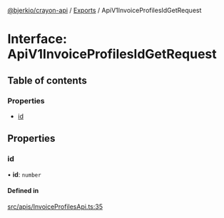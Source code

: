 [@bjerkio/crayon-api](../README.md) / [Exports](../modules.md) / ApiV1InvoiceProfilesIdGetRequest

# Interface: ApiV1InvoiceProfilesIdGetRequest

## Table of contents

### Properties

- [id](ApiV1InvoiceProfilesIdGetRequest.md#id)

## Properties

### id

• **id**: `number`

#### Defined in

[src/apis/InvoiceProfilesApi.ts:35](https://github.com/bjerkio/crayon-api-js/blob/22cd66d/src/apis/InvoiceProfilesApi.ts#L35)
